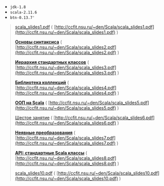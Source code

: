 
* `jdk-1.8`
* `scala-2.11.6`
* `btn-0.13.7'`



> [scala_slides1.pdf](scala_slides1.pdf)  ( [http://ccfit.nsu.ru/~den/Scala/scala_slides1.pdf](http://ccfit.nsu.ru/~den/Scala/scala_slides1.pdf) )
>
> [**Основы синтаксиса**](scala_slides2.pdf)  ( [http://ccfit.nsu.ru/~den/Scala/scala_slides2.pdf](http://ccfit.nsu.ru/~den/Scala/scala_slides2.pdf) )
>
> [**Иерархия стандартных классов**](scala_slides3.pdf)  ( [http://ccfit.nsu.ru/~den/Scala/scala_slides3.pdf](http://ccfit.nsu.ru/~den/Scala/scala_slides3.pdf) )
>
> [**Библиотека коллекций**](scala_slides4.pdf)  ( [http://ccfit.nsu.ru/~den/Scala/scala_slides4.pdf](http://ccfit.nsu.ru/~den/Scala/scala_slides4.pdf) )
>
> [**ООП на Scala**](scala_slides5.pdf)  ( [http://ccfit.nsu.ru/~den/Scala/scala_slides5.pdf](http://ccfit.nsu.ru/~den/Scala/scala_slides5.pdf) )
>
> [Шестое занятие](scala_slides6.pdf)  ( [http://ccfit.nsu.ru/~den/Scala/scala_slides6.pdf](http://ccfit.nsu.ru/~den/Scala/scala_slides6.pdf) )
>
> [**Неявные преобразования**](scala_slides7.pdf)  ( [http://ccfit.nsu.ru/~den/Scala/scala_slides7.pdf](http://ccfit.nsu.ru/~den/Scala/scala_slides7.pdf) )
>
> [**API: стандартные Scala классы**](scala_slides8.pdf)  ( [http://ccfit.nsu.ru/~den/Scala/scala_slides8.pdf](http://ccfit.nsu.ru/~den/Scala/scala_slides8.pdf) )
>
> [scala_slides10.pdf](scala_slides10.pdf)  ( [http://ccfit.nsu.ru/~den/Scala/scala_slides10.pdf](http://ccfit.nsu.ru/~den/Scala/scala_slides10.pdf) )
